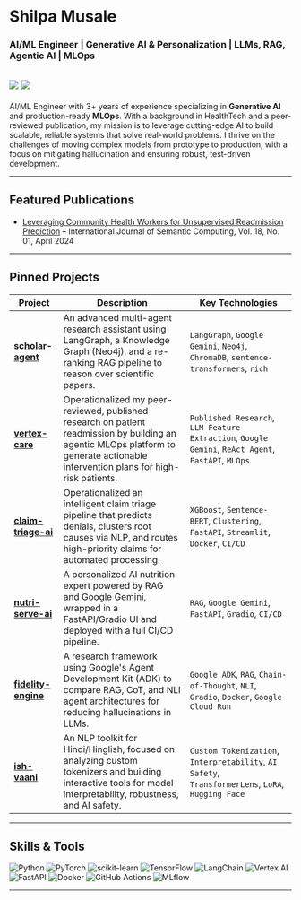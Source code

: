 # Shilpa Musale

### AI/ML Engineer | Generative AI & Personalization | LLMs, RAG, Agentic AI | MLOps

[<img src="https://img.shields.io/badge/LinkedIn-0077B5?style=for-the-badge&logo=linkedin&logoColor=white" />](https://linkedin.com/in/shilpamusale)
[<img src="https://img.shields.io/badge/Email-D14836?style=for-the-badge&logo=gmail&logoColor=white" />](mailto:shilpa.musale02@gmail.com)
---

AI/ML Engineer with 3+ years of experience specializing in **Generative AI** and production-ready **MLOps**. With a background in HealthTech and a peer-reviewed publication, my mission is to leverage cutting-edge AI to build scalable, reliable systems that solve real-world problems. I thrive on the challenges of moving complex models from prototype to production, with a focus on mitigating hallucination and ensuring robust, test-driven development.

---
## Featured Publications

- [Leveraging Community Health Workers for Unsupervised Readmission Prediction](https://www.worldscientific.com/doi/abs/10.1142/S1793351X24420030) – International Journal of Semantic Computing, Vol. 18, No. 01, April 2024
---

## Pinned Projects

| Project | Description | Key Technologies |
|---|---|---|
| **[scholar-agent](https://github.com/shilpamusale/scholar-agent)** | An advanced multi-agent research assistant using LangGraph, a Knowledge Graph (Neo4j), and a re-ranking RAG pipeline to reason over scientific papers. | `LangGraph`, `Google Gemini`, `Neo4j`, `ChromaDB`, `sentence-transformers`, `rich` |
| **[vertex-care](https://github.com/shilpamusale/vertex-care)** | Operationalized my peer-reviewed, published research on patient readmission by building an agentic MLOps platform to generate actionable intervention plans for high-risk patients. | `Published Research`, `LLM Feature Extraction`, `Google Gemini`, `ReAct Agent`, `FastAPI`, `MLOps` |
| **[claim-triage-ai](https://github.com/shilpamusale/claim-triage-ai)**| Operationalized an intelligent claim triage pipeline that predicts denials, clusters root causes via NLP, and routes high-priority claims for automated processing. | `XGBoost`, `Sentence-BERT`, `Clustering`, `FastAPI`, `Streamlit`, `Docker`, `CI/CD` |
| **[nutri-serve-ai](https://github.com/shilpamusale/nutri-serve-ai)** | A personalized AI nutrition expert powered by RAG and Google Gemini, wrapped in a FastAPI/Gradio UI and deployed with a full CI/CD pipeline. | `RAG`, `Google Gemini`, `FastAPI`, `Gradio`, `CI/CD` |
| **[fidelity-engine](https://github.com/shilpamusale/adk-hallucination-shield)**| A research framework using Google's Agent Development Kit (ADK) to compare RAG, CoT, and NLI agent architectures for reducing hallucinations in LLMs. | `Google ADK`, `RAG`, `Chain-of-Thought`, `NLI`, `Gradio`, `Docker`, `Google Cloud Run` |
| **[ish-vaani](https://github.com/shilpamusale/ish-vaani)** | An NLP toolkit for Hindi/Hinglish, focused on analyzing custom tokenizers and building interactive tools for model interpretability, robustness, and AI safety. | `Custom Tokenization`, `Interpretability`, `AI Safety`, `TransformerLens`, `LoRA`, `Hugging Face` |

---
## Skills & Tools

<p align="left">
  <img src="https://img.shields.io/badge/Python-3776AB?style=flat-square&logo=python&logoColor=white" alt="Python"/>
  <img src="https://img.shields.io/badge/PyTorch-EE4C2C?style=flat-square&logo=pytorch&logoColor=white" alt="PyTorch"/>
  <img src="https://img.shields.io/badge/Scikit--Learn-F7931E?style=flat-square&logo=scikit-learn&logoColor=white" alt="scikit-learn"/>
  <img src="https://img.shields.io/badge/TensorFlow-FF6F00?style=flat-square&logo=tensorflow&logoColor=white" alt="TensorFlow"/>
  <img src="https://img.shields.io/badge/LangChain-000000?style=flat-square&logo=langchain&logoColor=white" alt="LangChain"/>
  <img src="https://img.shields.io/badge/Vertex_AI-4285F4?style=flat-square&logo=googlecloud&logoColor=white" alt="Vertex AI"/>
  <img src="https://img.shields.io/badge/FastAPI-009688?style=flat-square&logo=fastapi&logoColor=white" alt="FastAPI"/>
  <img src="https://img.shields.io/badge/Docker-2496ED?style=flat-square&logo=docker&logoColor=white" alt="Docker"/>
  <img src="https://img.shields.io/badge/GitHub--Actions-2088FF?style=flat-square&logo=githubactions&logoColor=white" alt="GitHub Actions"/>
  <img src="https://img.shields.io/badge/MLflow-000000?style=flat-square&logo=mlflow&logoColor=white" alt="MLflow"/>
</p>

---


<!-- ## GitHub Stats

<p align="center">
  <img width="48%" src="https://github-readme-stats.vercel.app/api?username=shilpamusale&show_icons=true&theme=dracula&hide_border=true&count_private=true" />
  <img width="48%" src="https://github-readme-stats.vercel.app/api/top-langs/?username=shilpamusale&layout=compact&theme=dracula&hide_border=true" />
</p> -->
